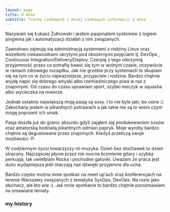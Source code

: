 ```yaml
---
layout: page
title: O mnie
subtitle: Trochę ciekawych i mniej ciekawych informacji o mnie
---
```


Nazywam się Łukasz Żułnowski i jestem pasjonatem systemów z logiem pingwina jak i automatyzacji działań z nim związanych.

Zawodowo zajmuję się administracją systemami z rodziny Linux oraz wszelkimi ciekawostkami ukrytymi pod obszernymi pojęciami tj. DevOps , Continuous Integration/Delivery/Deploy. Czerpię z tego olbrzymią przyjemność przez co potrafię bawić się tym w wolnym czasie, oczywiście w ramach zdrowego rozsądku. Jak nie grzebie przy systemach to skupiam się na tym co w życiu najważniejsze, przyjaciele i rodzina. Bardzo chętnie wyjdę napić się dobrego whyski albo rzemieślniczego piwa w raz z znajomymi. Od czasu do czasu uprawiam sport, szybki meczyk w squasha albo wycieczka na rowerze.

Jednak ostatnio największą moją pasją są sosy. I to nie byle jaki, bo ostre :). Zakochany jestem w pikantnych potrawach a jak takie nie są to wiem czym mogę poprawić ich smak.

Pasja doszła już do granic absurdu gdyż zająłem się  produkowaniem sosów oraz amatorską hodowlą pikantnych odmian papryk. Moje wyroby bardzo chętnie są degustowane przez znajomych. Kiedyś przeliczą swoje możliwości :P.

W codziennym życiu towarzyszy mi muzyka. Dzień bez słuchawek to dzień stracony. Najczęściej płynie przez nie mocne brzmienie gitary i szybka perkusja, tak uwielbiam Rocka i pochodne gatunki. Uważam że praca jest dużo wydajniejsza jeśli otaczają nas dźwięki przyjemne dla ucha.

Bardzo często można mnie spotkać na meet up'ach oraz konferencjach na terenie Warszawy związanych z tematyka SysOps, DevOps. Na razie jako słuchacz, ale kto wie :). Jak mnie spotkacie to bardzo chętnie porozmawiam na omawiane tematy.



### my history

